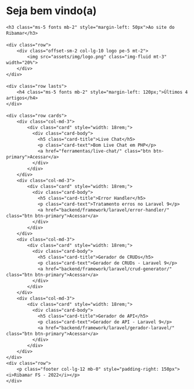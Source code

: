 <div class="container">
    <h1 class="display-6 fonts mb-2"> Seja bem vindo(a)</h1>

    <h3 class="ms-5 fonts mb-2" style="margin-left: 50px">Ao site do Ribamar</h3>

    <div class="row">
        <div class="offset-sm-2 col-lg-10 logo pe-5 mt-2">
            <img src="assets/img/logo.png" class="img-fluid mt-3" width="20%">
        </div>
    </div>

    <div class="row lasts">
        <h4 class="ms-5 fonts mb-2" style="margin-left: 120px;">Últimos 4 artigos</h4>
    </div>

    <div class="row cards">
        <div class="col-md-3">
            <div class="card" style="width: 18rem;">
              <div class="card-body">
                <h5 class="card-title">Live Chat</h5>
                <p class="card-text">Bom Live Chat em PHP</p>
                <a href="ferramentas/live-chat/" class="btn btn-primary">Acessar</a>
              </div>
            </div>
        </div>
        <div class="col-md-3">
            <div class="card" style="width: 18rem;">
              <div class="card-body">
                <h5 class="card-title">Error Handler</h5>
                <p class="card-text">Tratamento erros no Laravel 9</p>
                <a href="backend/framework/laravel/error-handler/" class="btn btn-primary">Acessar</a>
              </div>
            </div>
        </div>
        <div class="col-md-3">
            <div class="card" style="width: 18rem;">
              <div class="card-body">
                <h5 class="card-title">Gerador de CRUDs</h5>
                <p class="card-text">Gerador de CRUDs - Laravel 9</p>
                <a href="backend/framework/laravel/crud-generator/" class="btn btn-primary">Acessar</a>
              </div>
            </div>
        </div>
        <div class="col-md-3">
            <div class="card" style="width: 18rem;">
              <div class="card-body">
                <h5 class="card-title">Gerador de API</h5>
                <p class="card-text">Gerador de API - Laravel 9</p>
                <a href="backend/framework/laravel/gerador-laravel/" class="btn btn-primary">Acessar</a>
              </div>
            </div>
        </div>
    </div> 
    <div class="row">
        <p class="footer col-lg-12 mb-0" style="padding-right: 150px"><i>Ribamar FS - 2022</i></p>
    </div>
</div>


